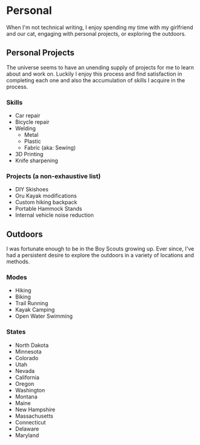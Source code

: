 # Personal 

When I'm not technical writing, I enjoy spending my time with my girlfriend and our cat, engaging with personal projects, or exploring the outdoors. 

## Personal Projects 

The universe seems to have an unending supply of projects for me to learn about and work on. Luckily I enjoy this process and find satisfaction in completing each one and also the accumulation of skills I acquire in the process. 

### Skills 

* Car repair 
* Bicycle repair 
* Welding
    * Metal 
    * Plastic 
    * Fabric (aka: Sewing) 
* 3D Printing 
* Knife sharpening 



### Projects (a non-exhaustive list)

* DIY Skishoes 
* Oru Kayak modifications 
* Custom hiking backpack 
* Portable Hammock Stands 
* Internal vehicle noise reduction 



## Outdoors 

I was fortunate enough to be in the Boy Scouts growing up. Ever since, I've had a persistent desire to explore the outdoors in a variety of locations and methods. 

### Modes
* Hiking 
* Biking 
* Trail Running 
* Kayak Camping 
* Open Water Swimming 

### States

* North Dakota 
* Minnesota 
* Colorado 
* Utah 
* Nevada 
* California 
* Oregon 
* Washington 
* Montana 
* Maine
* New Hampshire 
* Massachusetts 
* Connecticut 
* Delaware 
* Maryland 
